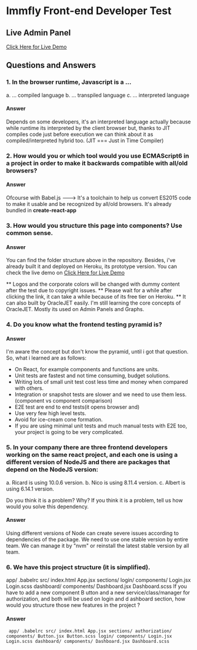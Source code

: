 <h1>Immfly Front-end Developer Test</h1>

## Live Admin Panel

<a href="https://immfly-frontend-test.herokuapp.com/"> Click Here for Live Demo </a>

## Questions and Answers

### 1. In the browser runtime, Javascript is a ...
a. ... compiled language
b. ... transpiled language
c. ... interpreted language

#### Answer
Depends on some developers, it's an interpreted language actually because while runtime its interpreted by the client browser but, thanks to JIT compiles code just before execution we can think about it as compiled/interpreted hybrid too. (JIT === Just in Time Compiler)

### 2. How would you or which tool would you use ECMAScript6 in a project in order to make it backwards compatible with all/old browsers?

#### Answer

Ofcourse with Babel.js ---> It's a toolchain to help us convert ES2015 code to make it usable and be recognized by all/old browsers. It's already bundled in <strong>create-react-app</strong> 

### 3. How would you structure this page into components? Use common sense.

#### Answer

You can find the folder structure above in the repository. Besides, i've already built it and deployed on Heroku, its prototype version. You can check the live demo on <a href="https://immfly-frontend-test.herokuapp.com/"> Click Here for Live Demo </a>

** Logos and the corporate colors will be changed with dummy content after the test due to copyright issues.
** Please wait for a while after clicking the link, it can take a while because of its free tier on Heroku.
** It can also built by OracleJET easily. I'm still learning the core concepts of OracleJET. Mostly its used on Admin Panels and Graphs. 

### 4. Do you know what the frontend testing pyramid is?

#### Answer

I'm aware the concept but don't know the pyramid, until i got that question. So, what i learned are as follows:
* On React, for example components and functions are units.
* Unit tests are fastest and not time consuming, budget solutions.
* Writing lots of small unit test cost less time and money when compared with others.
* Integration or snapshot tests are slower and we need to use them less. (component vs component comparison)
* E2E test are end to end tests(it opens browser and)
* Use very few high level tests.
* Avoid for ice-cream cone formation.
* If you are using minimal unit tests and much manual tests with E2E too, your project is going to be very complicated.

### 5. In your company there are three frontend developers working on the same react project, and each one is using a different version of NodeJS and there are packages that depend on the NodeJS version:
a. Ricard is using 10.0.6 version.
b. Nico is using 8.11.4 version.
c. Albert is using 6.14.1 version.

Do you think it is a problem? Why?
If you think it is a problem, tell us how would you solve this dependency.

#### Answer

Using different versions of Node can create severe issues according to dependencies of the package. We need to use one stable version by entire team. We can manage it by "nvm" or reinstall the latest stable version by all team.

### 6. We have this project structure (it is simplified).
  app/
    .babelrc
   src/
      index.html
      App.jsx
      sections/
         login/
           components/
           Login.jsx
           Login.scss
         dashboard/
           components/
           Dashboard.jsx
           Dashboard.scss
If you have to add a new component B
utton and a new service/class/manager for
authorization, and both will be used on login and d
ashboard section, how would you
structure those new features in the project ?

#### Answer
<code> app/
    .babelrc
   src/
      index.html
      App.jsx
      sections/
         authorization/
           components/
            Button.jsx
            Button.scss
         login/
           components/
           Login.jsx
           Login.scss
         dashboard/
           components/
           Dashboard.jsx
           Dashboard.scss
</code>
